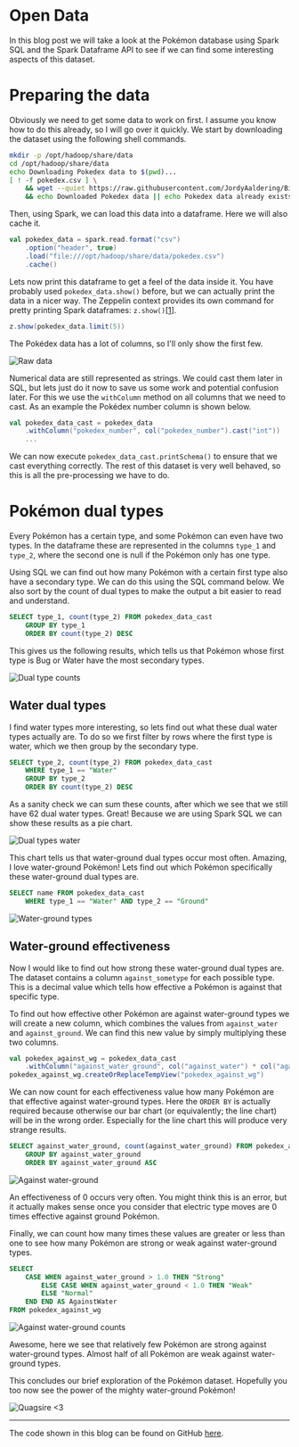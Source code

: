 # Open Data

In this blog post we will take a look at the Pokémon database using Spark SQL and the Spark Dataframe API to see if we can find some interesting aspects of this dataset.

# Preparing the data

Obviously we need to get some data to work on first. I assume you know how to do this already, so I will go over it quickly.
We start by downloading the dataset using the following shell commands.

```sh
mkdir -p /opt/hadoop/share/data
cd /opt/hadoop/share/data
echo Downloading Pokedex data to $(pwd)...
[ ! -f pokedex.csv ] \
    && wget --quiet https://raw.githubusercontent.com/JordyAaldering/Big-Data/master/Assignment04/data/pokedex.csv \
    && echo Downloaded Pokedex data || echo Pokedex data already exists
```

Then, using Spark, we can load this data into a dataframe. Here we will also cache it.

```scala
val pokedex_data = spark.read.format("csv")
    .option("header", true)
    .load("file:///opt/hadoop/share/data/pokedex.csv")
    .cache()
```

Lets now print this dataframe to get a feel of the data inside it. You have probably used `pokedex_data.show()` before, but we can actually print the data in a nicer way. The Zeppelin context provides its own command for pretty printing Spark dataframes: `z.show()`[[1](https://zeppelin.apache.org/docs/0.8.0/usage/other_features/zeppelin_context.html#exploring-spark-dataframes)].

```scala
z.show(pokedex_data.limit(5))
```

The Pokédex data has a lot of columns, so I'll only show the first few.

![Raw data](https://raw.githubusercontent.com/JordyAaldering/Big-Data/master/Assignment04/images/raw-data.png)

Numerical data are still represented as strings. We could cast them later in SQL, but lets just do it now to save us some work and potential confusion later. For this we use the `withColumn` method on all columns that we need to cast. As an example the Pokédex number column is shown below.

```scala
val pokedex_data_cast = pokedex_data
    .withColumn("pokedex_number", col("pokedex_number").cast("int"))
    ...
```

We can now execute `pokedex_data_cast.printSchema()` to ensure that we cast everything correctly. The rest of this dataset is very well behaved, so this is all the pre-processing we have to do.

# Pokémon dual types

Every Pokémon has a certain type, and some Pokémon can even have two types. In the dataframe these are represented in the columns `type_1` and `type_2`, where the second one is null if the Pokémon only has one type.

Using SQL we can find out how many Pokémon with a certain first type also have a secondary type. We can do this using the SQL command below. We also sort by the count of dual types to make the output a bit easier to read and understand.

```sql
SELECT type_1, count(type_2) FROM pokedex_data_cast
    GROUP BY type_1
    ORDER BY count(type_2) DESC
```

This gives us the following results, which tells us that Pokémon whose first type is Bug or Water have the most secondary types.

![Dual type counts](https://raw.githubusercontent.com/JordyAaldering/Big-Data/master/Assignment04/images/dual-type-counts.png)

## Water dual types

I find water types more interesting, so lets find out what these dual water types actually are. To do so we first filter by rows where the first type is water, which we then group by the secondary type.

```sql
SELECT type_2, count(type_2) FROM pokedex_data_cast
    WHERE type_1 == "Water"
    GROUP BY type_2
    ORDER BY count(type_2) DESC
```

As a sanity check we can sum these counts, after which we see that we still have 62 dual water types. Great!
Because we are using Spark SQL we can show these results as a pie chart.

![Dual types water](https://raw.githubusercontent.com/JordyAaldering/Big-Data/master/Assignment04/images/dual-types-water.png)

This chart tells us that water-ground dual types occur most often. Amazing, I love water-ground Pokémon!
Lets find out which Pokémon specifically these water-ground dual types are.

```sql
SELECT name FROM pokedex_data_cast 
    WHERE type_1 == "Water" AND type_2 == "Ground"
```

![Water-ground types](https://raw.githubusercontent.com/JordyAaldering/Big-Data/master/Assignment04/images/water-ground-types.png)

## Water-ground effectiveness

Now I would like to find out how strong these water-ground dual types are. The dataset contains a column `against_sometype` for each possible type. This is a decimal value which tells how effective a Pokémon is against that specific type.

To find out how effective other Pokémon are against water-ground types we will create a new column, which combines the values from `against_water` and `against_ground`. We can find this new value by simply multiplying these two columns.

```scala
val pokedex_against_wg = pokedex_data_cast
    .withColumn("against_water_ground", col("against_water") * col("against_ground"))
pokedex_against_wg.createOrReplaceTempView("pokedex_against_wg")
```

We can now count for each effectiveness value how many Pokémon are that effective against water-ground types. Here the `ORDER BY` is actually required because otherwise our bar chart (or equivalently; the line chart) will be in the wrong order. Especially for the line chart this will produce very strange results.

```sql
SELECT against_water_ground, count(against_water_ground) FROM pokedex_against_wg
    GROUP BY against_water_ground
    ORDER BY against_water_ground ASC
```

![Against water-ground](https://raw.githubusercontent.com/JordyAaldering/Big-Data/master/Assignment04/images/against-water-ground.png)

An effectiveness of 0 occurs very often. You might think this is an error, but it actually makes sense once you consider that electric type moves are 0 times effective against ground Pokémon.

Finally, we can count how many times these values are greater or less than one to see how many Pokémon are strong or weak against water-ground types.

```sql
SELECT
    CASE WHEN against_water_ground > 1.0 THEN "Strong"
        ELSE CASE WHEN against_water_ground < 1.0 THEN "Weak" 
        ELSE "Normal"
    END END AS AgainstWater
FROM pokedex_against_wg
```

![Against water-ground counts](https://raw.githubusercontent.com/JordyAaldering/Big-Data/master/Assignment04/images/against-wg-counts.png)

Awesome, here we see that relatively few Pokémon are strong against water-ground types. Almost half of all Pokémon are weak against water-ground types.

This concludes our brief exploration of the Pokémon dataset. Hopefully you too now see the power of the mighty water-ground Pokémon!

![Quagsire <3](https://media1.tenor.com/images/cce9a2b4083c6116d4fa873dd2a96028/tenor.gif?itemid=18674387)

---

The code shown in this blog can be found on GitHub [here](https://github.com/JordyAaldering/Big-Data/tree/master/Assignment04).
